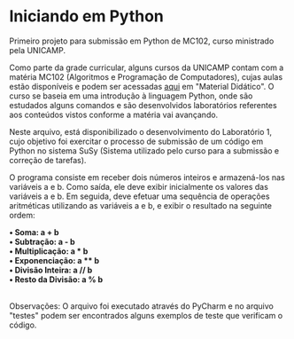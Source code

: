 # Iniciando em Python
Primeiro projeto para submissão em Python de MC102, curso ministrado pela UNICAMP.

Como parte da grade curricular, alguns cursos da UNICAMP contam com a matéria MC102 (Algoritmos e Programação de Computadores), cujas aulas estão disponíveis e podem ser acessadas [aqui](https://ic.unicamp.br/~mc102/) em "Material Didático". O curso se baseia em uma introdução à linguagem Python, onde são estudados alguns comandos e são desenvolvidos laboratórios referentes aos conteúdos vistos conforme a matéria vai avançando. 

Neste arquivo, está disponibilizado o desenvolvimento do Laboratório 1, cujo objetivo foi exercitar o processo de submissão de um código em Python no sistema SuSy (Sistema utilizado pelo curso para a submissão e correção de tarefas). 

O programa consiste em receber dois números inteiros e armazená-los nas variáveis a e b. Como saída, ele deve exibir inicialmente os valores das variáveis a e b. Em seguida, deve efetuar uma sequência de operações aritméticas utilizando as variáveis a e b, e exibir o resultado na seguinte ordem:

<b>
•	Soma: a + b <br>
•	Subtração: a - b <br>
•	Multiplicação: a * b <br>
•	Exponenciação: a ** b <br>
•	Divisão Inteira: a // b <br>
•	Resto da Divisão: a % b <br> 
</b> <br>

Observações:
O arquivo foi executado através do PyCharm e no arquivo "testes" podem ser encontrados alguns exemplos de teste que verificam o código.  
